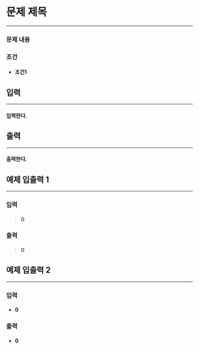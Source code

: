 # 문제 제목
------------

### 문제 내용

### 조건
- #### 조건1

## 입력
------------

#### 입력한다.

## 출력
------------

#### 출력한다.

## 예제 입출력 1
------------

### 입력
> #### 0

### 출력
> #### 0

## 예제 입출력 2
------------

### 입력
- #### 0

### 출력
- #### 0